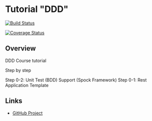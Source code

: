 # Tutorial "DDD" 

[![Build Status](https://travis-ci.org/myunusov/tutor-ddd.svg?branch=master)](https://travis-ci.org/myunusov/tutor-ddd)

[![Coverage Status](https://coveralls.io/repos/myunusov/tutor-ddd/badge.svg?branch=master&service=github)](https://coveralls.io/github/myunusov/tutor-ddd?branch=master)

## Overview

DDD Course tutorial

Step by step

Step 0-2: Unit Test (BDD) Support (Spock Framework)
Step 0-1: Rest Application Template

## Links  

* [GitHub Project](https://github.com/myunusov/tutor-ddd)
